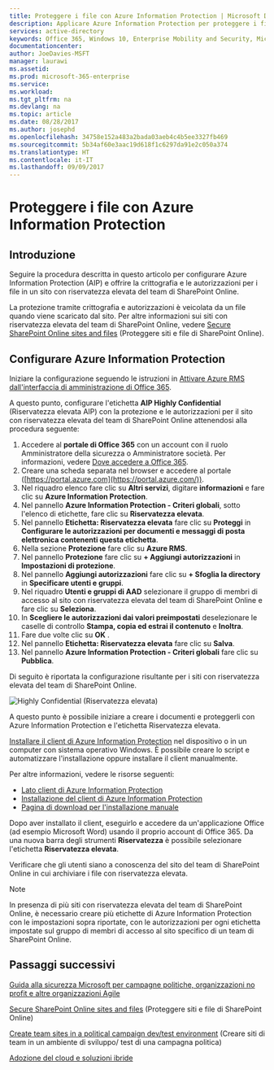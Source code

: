```yaml
---
title: Proteggere i file con Azure Information Protection | Microsoft Docs
description: Applicare Azure Information Protection per proteggere i file in un sito del team di SharePoint Online classificato come sito con riservatezza elevata.
services: active-directory
keywords: Office 365, Windows 10, Enterprise Mobility and Security, Microsoft 365 Enterprise
documentationcenter: 
author: JoeDavies-MSFT
manager: laurawi
ms.assetid: 
ms.prod: microsoft-365-enterprise
ms.service: 
ms.workload: 
ms.tgt_pltfrm: na
ms.devlang: na
ms.topic: article
ms.date: 08/28/2017
ms.author: josephd
ms.openlocfilehash: 34758e152a483a2bada03aeb4c4b5ee3327fb469
ms.sourcegitcommit: 5b34af60e3aac19d618f1c6297da91e2c050a374
ms.translationtype: HT
ms.contentlocale: it-IT
ms.lasthandoff: 09/09/2017
---
```

# <a name="protect-files-with--azure-information-protection"></a>Proteggere i file con Azure Information Protection

## <a name="introduction"></a>Introduzione

Seguire la procedura descritta in questo articolo per configurare Azure Information Protection (AIP) e offrire la crittografia e le autorizzazioni per i file in un sito con riservatezza elevata del team di SharePoint Online. 

La protezione tramite crittografia e autorizzazioni è veicolata da un file quando viene scaricato dal sito. Per altre informazioni sui siti con riservatezza elevata del team di SharePoint Online, vedere [Secure SharePoint Online sites and files](secure-sharepoint-online-sites-and-files.md) (Proteggere siti e file di SharePoint Online).

## <a name="configure-azure-information-protection"></a>Configurare Azure Information Protection

Iniziare la configurazione seguendo le istruzioni in [Attivare Azure RMS dall'interfaccia di amministrazione di Office 365](https://docs.microsoft.com/information-protection/deploy-use/activate-office365).

A questo punto, configurare l'etichetta **AIP Highly Confidential** (Riservatezza elevata AIP) con la protezione e le autorizzazioni per il sito con riservatezza elevata del team di SharePoint Online attenendosi alla procedura seguente:

1. Accedere al **portale di Office 365** con un account con il ruolo Amministratore della sicurezza o Amministratore società. Per informazioni, vedere [Dove accedere a Office 365](https://support.office.com/Article/Where-to-sign-in-to-Office-365-e9eb7d51-5430-4929-91ab-6157c5a050b4).
2. Creare una scheda separata nel browser e accedere al portale ([https://portal.azure.com](https://portal.azure.com/)).
3. Nel riquadro elenco fare clic su **Altri servizi**, digitare **informazioni** e fare clic su **Azure Information Protection**.
4. Nel pannello **Azure Information Protection - Criteri globali**, sotto l'elenco di etichette, fare clic su **Riservatezza elevata**.
5. Nel pannello **Etichetta: Riservatezza elevata** fare clic su **Proteggi** in **Configurare le autorizzazioni per documenti e messaggi di posta elettronica contenenti questa etichetta**.
6. Nella sezione **Protezione** fare clic su **Azure RMS**.
7. Nel pannello **Protezione** fare clic su **+ Aggiungi autorizzazioni** in **Impostazioni di protezione**.
8. Nel pannello **Aggiungi autorizzazioni** fare clic su **+ Sfoglia la directory** in **Specificare utenti e gruppi**.
9. Nel riquadro **Utenti e gruppi di AAD** selezionare il gruppo di membri di accesso al sito con riservatezza elevata del team di SharePoint Online e fare clic su **Seleziona**.
10. In **Scegliere le autorizzazioni dai valori preimpostati** deselezionare le caselle di controllo **Stampa, copia ed estrai il contenuto** e **Inoltra**.
11. Fare due volte clic su **OK** .
12. Nel pannello **Etichetta: Riservatezza elevata** fare clic su **Salva**.
13. Nel pannello **Azure Information Protection - Criteri globali** fare clic su **Pubblica**.

Di seguito è riportata la configurazione risultante per i siti con riservatezza elevata del team di SharePoint Online.

 ![Highly Confidential (Riservatezza elevata)](./media/protect-files-with-aip/hc_w_aip.png)

A questo punto è possibile iniziare a creare i documenti e proteggerli con Azure Information Protection e l'etichetta Riservatezza elevata.

[Installare il client di Azure Information Protection](https://docs.microsoft.com/information-protection/rms-client/install-client-app) nel dispositivo o in un computer con sistema operativo Windows. È possibile creare lo script e automatizzare l'installazione oppure installare il client manualmente. 

Per altre informazioni, vedere le risorse seguenti:

* [Lato client di Azure Information Protection](https://docs.microsoft.com/information-protection/rms-client/use-client)
* [Installazione del client di Azure Information Protection](https://docs.microsoft.com/information-protection/rms-client/client-admin-guide)
* [Pagina di download per l'installazione manuale](https://www.microsoft.com/download/details.aspx?id=53018)

Dopo aver installato il client, eseguirlo e accedere da un'applicazione Office (ad esempio Microsoft Word) usando il proprio account di Office 365. Da una nuova barra degli strumenti **Riservatezza** è possibile selezionare l'etichetta **Riservatezza elevata**. 

Verificare che gli utenti siano a conoscenza del sito del team di SharePoint Online in cui archiviare i file con riservatezza elevata.

>[!Note]
>In presenza di più siti con riservatezza elevata del team di SharePoint Online, è necessario creare più etichette di Azure Information Protection con le impostazioni sopra riportate, con le autorizzazioni per ogni etichetta impostate sul gruppo di membri di accesso al sito specifico di un team di SharePoint Online.
>

## <a name="next-steps"></a>Passaggi successivi
[Guida alla sicurezza Microsoft per campagne politiche, organizzazioni no profit e altre organizzazioni Agile](https://technet.microsoft.com/library/mt493213.aspx)

[Secure SharePoint Online sites and files](secure-sharepoint-online-sites-and-files.md) (Proteggere siti e file di SharePoint Online)

[Create team sites in a political campaign dev/test environment](secure-sharepoint-online-sites-dev-test.md) (Creare siti di team in un ambiente di sviluppo/ test di una campagna politica)

[Adozione del cloud e soluzioni ibride](https://technet.microsoft.com/library/dn262744.aspx)






